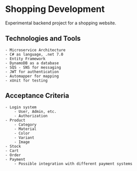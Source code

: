 ﻿# Shopping Development

Experimental backend project for a shopping website.

## Technologies and Tools
    - Microservice Architecture
    - C# as language, .net 7.0
    - Entity Framework
    - DynamoDB as a database
    - SQS - SNS for messaging
    - JWT for authentication
    - Automapper for mapping
    - xUnit for testing

## Acceptance Criteria
    - Login system
        - User, Admin, etc.
        - Authorization
    - Product
        - Category
        - Material
        - Color
        - Variant
        - Image
    - Stock
    - Cart
    - Order
    - Payment
        - Possible integration with different payment systems
